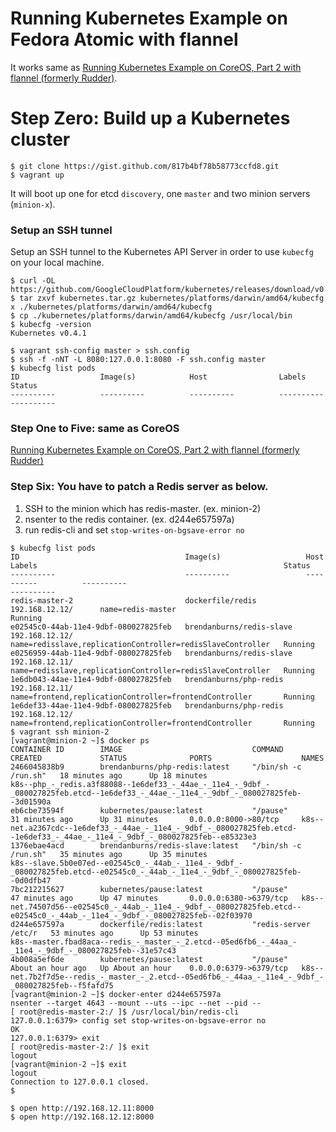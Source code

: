 # Running Kubernetes Example on Fedora Atomic with flannel

It works same as [Running Kubernetes Example on CoreOS, Part 2 with flannel (formerly Rudder)](https://gist.github.com/YungSang/6177b69f1754f0590dbe).

# Step Zero: Build up a Kubernetes cluster

```
$ git clone https://gist.github.com/817b4bf78b58773ccfd8.git
$ vagrant up
```

It will boot up one for etcd `discovery`, one `master` and two minion servers (`minion-x`).

### Setup an SSH tunnel

Setup an SSH tunnel to the Kubernetes API Server in order to use `kubecfg` on your local machine.

```
$ curl -OL https://github.com/GoogleCloudPlatform/kubernetes/releases/download/v0.4.1/kubernetes.tar.gz
$ tar zxvf kubernetes.tar.gz kubernetes/platforms/darwin/amd64/kubecfg
x ./kubernetes/platforms/darwin/amd64/kubecfg
$ cp ./kubernetes/platforms/darwin/amd64/kubecfg /usr/local/bin
$ kubecfg -version
Kubernetes v0.4.1
```

```
$ vagrant ssh-config master > ssh.config
$ ssh -f -nNT -L 8080:127.0.0.1:8080 -F ssh.config master
$ kubecfg list pods
ID                  Image(s)            Host                Labels              Status
----------          ----------          ----------          ----------          ----------

```

### Step One to Five: same as CoreOS
[Running Kubernetes Example on CoreOS, Part 2 with flannel (formerly Rudder)](https://gist.github.com/YungSang/6177b69f1754f0590dbe)

### Step Six: You have to patch a Redis server as below.

1. SSH to the minion which has redis-master. (ex. minion-2)
2. nsenter to the redis container. (ex. d244e657597a)
3. run redis-cli and set `stop-writes-on-bgsave-error no`

```
$ kubecfg list pods
ID                                     Image(s)                   Host                Labels                                                       Status
----------                             ----------                 ----------          ----------                                                   ----------
redis-master-2                         dockerfile/redis           192.168.12.12/      name=redis-master                                            Running
e02545c0-44ab-11e4-9dbf-080027825feb   brendanburns/redis-slave   192.168.12.12/      name=redisslave,replicationController=redisSlaveController   Running
e0256959-44ab-11e4-9dbf-080027825feb   brendanburns/redis-slave   192.168.12.11/      name=redisslave,replicationController=redisSlaveController   Running
1e6db043-44ae-11e4-9dbf-080027825feb   brendanburns/php-redis     192.168.12.11/      name=frontend,replicationController=frontendController       Running
1e6def33-44ae-11e4-9dbf-080027825feb   brendanburns/php-redis     192.168.12.12/      name=frontend,replicationController=frontendController       Running
$ vagrant ssh minion-2
[vagrant@minion-2 ~]$ docker ps
CONTAINER ID        IMAGE                             COMMAND                CREATED             STATUS              PORTS                    NAMES
2466045838b9        brendanburns/php-redis:latest     "/bin/sh -c /run.sh"   18 minutes ago      Up 18 minutes                                k8s--php_-_redis.a3f88088--1e6def33_-_44ae_-_11e4_-_9dbf_-_080027825feb.etcd--1e6def33_-_44ae_-_11e4_-_9dbf_-_080027825feb--3d01590a
eb6cbe73594f        kubernetes/pause:latest           "/pause"               31 minutes ago      Up 31 minutes       0.0.0.0:8000->80/tcp     k8s--net.a2367cdc--1e6def33_-_44ae_-_11e4_-_9dbf_-_080027825feb.etcd--1e6def33_-_44ae_-_11e4_-_9dbf_-_080027825feb--e85323e3
1376ebae4acd        brendanburns/redis-slave:latest   "/bin/sh -c /run.sh"   35 minutes ago      Up 35 minutes                                k8s--slave.5b0e07ed--e02545c0_-_44ab_-_11e4_-_9dbf_-_080027825feb.etcd--e02545c0_-_44ab_-_11e4_-_9dbf_-_080027825feb--0d0dfb47
7bc212215627        kubernetes/pause:latest           "/pause"               47 minutes ago      Up 47 minutes       0.0.0.0:6380->6379/tcp   k8s--net.74507d56--e02545c0_-_44ab_-_11e4_-_9dbf_-_080027825feb.etcd--e02545c0_-_44ab_-_11e4_-_9dbf_-_080027825feb--02f03970
d244e657597a        dockerfile/redis:latest           "redis-server /etc/r   53 minutes ago      Up 53 minutes                                k8s--master.fbad8aca--redis_-_master_-_2.etcd--05ed6fb6_-_44aa_-_11e4_-_9dbf_-_080027825feb--31e57c43
4b008a5ef6de        kubernetes/pause:latest           "/pause"               About an hour ago   Up About an hour    0.0.0.0:6379->6379/tcp   k8s--net.7b2f7d5e--redis_-_master_-_2.etcd--05ed6fb6_-_44aa_-_11e4_-_9dbf_-_080027825feb--f5fafd75
[vagrant@minion-2 ~]$ docker-enter d244e657597a
nsenter --target 4643 --mount --uts --ipc --net --pid --
[ root@redis-master-2:/ ]$ /usr/local/bin/redis-cli
127.0.0.1:6379> config set stop-writes-on-bgsave-error no
OK
127.0.0.1:6379> exit
[ root@redis-master-2:/ ]$ exit
logout
[vagrant@minion-2 ~]$ exit
logout
Connection to 127.0.0.1 closed.
$ 
```

```
$ open http://192.168.12.11:8000
$ open http://192.168.12.12:8000
```
